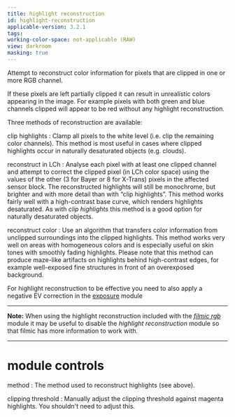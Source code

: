 ```yaml
---
title: highlight reconstruction
id: highlight-reconstruction
applicable-version: 3.2.1
tags: 
working-color-space: not-applicable (RAW)
view: darkroom
masking: true
---
```


Attempt to reconstruct color information for pixels that are clipped in one or more RGB channel. 

If these pixels are left partially clipped it can result in unrealistic colors appearing in the image. For example pixels with both green and blue channels clipped will appear to be red without any highlight reconstruction.

Three methods of reconstruction are available:

clip highlights
: Clamp all pixels to the white level (i.e. clip the remaining color channels). This method is most useful in cases where clipped highlights occur in naturally desaturated objects (e.g. clouds).

reconstruct in LCh
: Analyse each pixel with at least one clipped channel and attempt to correct the clipped pixel (in LCh color space) using the values of the other (3 for Bayer or 8 for X-Trans) pixels in the affected sensor block. The reconstructed highlights will still be monochrome, but brighter and with more detail than with “clip highlights”. This method works fairly well with a high-contrast base curve, which renders highlights desaturated. As with _clip highlights_ this method is a good option for naturally desaturated objects.

reconstruct color
: Use an algorithm that transfers color information from unclipped surroundings into the clipped highlights. This method works very well on areas with homogeneous colors and is especially useful on skin tones with smoothly fading highlights. Please note that this method can produce maze-like artifacts on highlights behind high-contrast edges, for example well-exposed fine structures in front of an overexposed background.

For highlight reconstruction to be effective you need to also apply a negative EV correction in the [exposure](./exposure.md) module

---

**Note:** When using the highlight reconstruction included with the [_filmic rgb_](./filmic-rgb.md) module it may be useful to disable the _highlight reconstruction_ module so that filmic has more information to work with.

---

# module controls

method
: The method used to reconstruct highlights (see above).

clipping threshold
: Manually adjust the clipping threshold against magenta highlights. You shouldn't need to adjust this.
